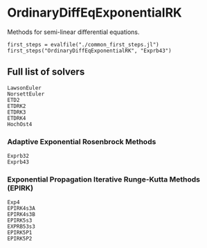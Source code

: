 # OrdinaryDiffEqExponentialRK

Methods for semi-linear differential equations.

```@eval
first_steps = evalfile("./common_first_steps.jl")
first_steps("OrdinaryDiffEqExponentialRK", "Exprb43")
```

## Full list of solvers

```@docs
LawsonEuler
NorsettEuler
ETD2
ETDRK2
ETDRK3
ETDRK4
HochOst4
```

### Adaptive Exponential Rosenbrock Methods

```@docs
Exprb32
Exprb43
```

### Exponential Propagation Iterative Runge-Kutta Methods (EPIRK)

```@docs
Exp4
EPIRK4s3A
EPIRK4s3B
EPIRK5s3
EXPRB53s3
EPIRK5P1
EPIRK5P2
```